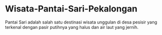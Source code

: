 # Wisata-Pantai-Sari-Pekalongan
Pantai Sari adalah salah satu destinasi wisata unggulan di desa pesisir yang terkenal dengan pasir putihnya yang halus dan air laut yang jernih.
